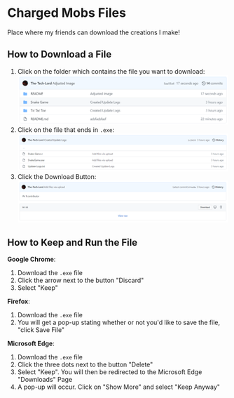 # Charged Mobs Files
Place where my friends can download the creations I make!

## How to Download a File

1. Click on the folder which contains the file you want to download:
![Snake Game Folder](./README/Snake-Game-Folder.png/)
1. Click on the file that ends in `.exe`:
![Snake Game Files](./README/Snake-Game-Files.png/)
1. Click the Download Button:
![How To Download a File](./README/How-To-Download-File.png/)







## How to Keep and Run the File

**Google Chrome**:
1. Download the `.exe` file
2. Click the arrow next to the button "Discard"
3. Select "Keep"

**Firefox**:
1. Download the `.exe` file
2. You will get a pop-up stating whether or not you'd like to save the file, "click Save File"

**Microsoft Edge**:
1. Download the `.exe` file
2. Click the three dots next to the button "Delete"
3. Select "Keep". You will then be redirected to the Microsoft Edge "Downloads" Page
4. A pop-up will occur. Click on "Show More" and select "Keep Anyway"